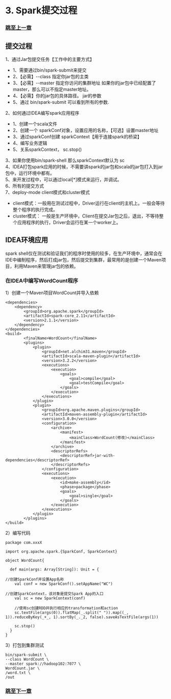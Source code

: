 # 3. Spark提交过程
### [跳至上一章](./A2_spark-install.md)

## 提交过程
1、通过Jar包提交任务【工作中的主要方式】  
* 1、需要通过bin/spark-submit来提交  
* 2、【必需】--class 指定你jar包的主类  
* 3、【必需】--master 指定你访问的集群地址  如果你的jar包中已经配置了master，那么可以不指定master地址。  
* 4、【必需】你的jar包的具体路径。 jar的参数  
* 5、通过  bin/spark-submit 可以看到所有的参数.  


2、如何通过IDEA编写spark应用程序  
* 1、创建一个scala文件  
* 2、创建一个 sparkConf对象，设置应用的名称，【可选】设置master地址  
* 3、通过sparkConf创建 sparkContext【用于连接spark的桥梁】  
* 4、编写业务逻辑  
* 5、关系sparkContext， sc.stop()  

3、如果你使用bin/spark-shell 那么sparkContext默认为 sc  
4、IDEA打包spark应用的时候，不需要讲spark的jar包和scala的jar包打入到jar包中，运行环境中都有。  
5、来开发过程中，可以通过local[*]模式来运行，并调试。  
6、所有的提交方式  
7、deploy-mode  client模式和cluster模式  

* client模式：一般用在测试过程中，Driver运行在client的主机上。一般会等待整个程序的执行完成。
* cluster模式： 一般是生产环境中，Client在提交Jar包之后，退出，不等待整个应用程序的执行，Driver会运行在某一个worker上。


## IDEA环境应用
spark shell仅在测试和验证我们的程序时使用的较多，在生产环境中，通常会在IDE中编制程序，然后打成jar包，然后提交到集群，最常用的是创建一个Maven项目，利用Maven来管理jar包的依赖。
### 在IDEA中编写WordCount程序
1）创建一个Maven项目WordCount并导入依赖
```
<dependencies>
    <dependency>
        <groupId>org.apache.spark</groupId>
        <artifactId>spark-core_2.11</artifactId>
        <version>2.1.1</version>
    </dependency>
</dependencies>
<build>
        <finalName>WordCount</finalName>
        <plugins>
            <plugin>
                <groupId>net.alchim31.maven</groupId>
                <artifactId>scala-maven-plugin</artifactId>
                <version>3.2.2</version>
                <executions>
                    <execution>
                        <goals>
                            <goal>compile</goal>
                            <goal>testCompile</goal>
                        </goals>
                    </execution>
                </executions>
            </plugin>
            <plugin>
                <groupId>org.apache.maven.plugins</groupId>
                <artifactId>maven-assembly-plugin</artifactId>
                <version>3.0.0</version>
                <configuration>
                    <archive>
                        <manifest>
                            <mainClass>WordCount(修改)</mainClass>
                        </manifest>
                    </archive>
                    <descriptorRefs>
                        <descriptorRef>jar-with-dependencies</descriptorRef>
                    </descriptorRefs>
                </configuration>
                <executions>
                    <execution>
                        <id>make-assembly</id>
                        <phase>package</phase>
                        <goals>
                            <goal>single</goal>
                        </goals>
                    </execution>
                </executions>
            </plugin>
        </plugins>
</build>
```

2）编写代码
```
package com.xxxX

import org.apache.spark.{SparkConf, SparkContext}

object WordCount{

  def main(args: Array[String]): Unit = {

//创建SparkConf并设置App名称
    val conf = new SparkConf().setAppName("WC")

//创建SparkContext，该对象是提交Spark App的入口
    val sc = new SparkContext(conf)

    //使用sc创建RDD并执行相应的transformation和action
    sc.textFile(args(0)).flatMap(_.split(" ")).map((_, 1)).reduceByKey(_+_, 1).sortBy(_._2, false).saveAsTextFile(args(1))

    sc.stop()
  }
}
```

3）打包到集群测试
```
bin/spark-submit \
--class WordCount \
--master spark://hadoop102:7077 \
WordCount.jar \
/word.txt \
/out
```


### [跳至下一章](./A4_transformation.md)
